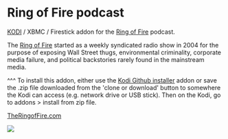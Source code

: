 Ring of Fire podcast<br>
=============================

<a href="www.KODI.tv">KODI</a> / XBMC / Firestick addon for the <a href="https://trofire.com/">Ring of Fire</a> podcast.<br>

The <a href="https://trofire.com/">Ring of Fire</a> started as a weekly syndicated radio show in 2004 for the purpose of exposing Wall Street thugs, environmental criminality, corporate media failure, and political backstories rarely found in the mainstream media.<br>

^^^ To install this addon, either use the <a href="https://www.tvaddons.co/github-browser-kodi/">Kodi Github installer</a> addon or save the .zip file downloaded from the 'clone or download' button to somewhere the Kodi can access (e.g. network drive or USB stick). Then on the Kodi, go to addons > install from zip file.<br>

<a href="https://trofire.com">TheRingofFire.com</a><br>

<a href="https://www.trofire.com"><img src="https://s3.amazonaws.com/fansfm_production/1afcee00-2cac-0137-7a39-0f16ad195fd9.jpg">
